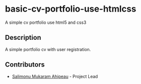 # basic-cv-portfolio-use-htmlcss

A simple cv portfolio use html5 and css3

## Description
A simple portfolio cv with user registration. 

## Contributors

* [Salimonu Mukaram Ahipeau](https://github.com/Ahipeau) - Project Lead
